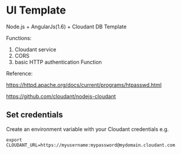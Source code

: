 # UI Template
 Node.js + AngularJs(1.6) + Cloudant DB Template

Functions:
1. Cloudant service
2. CORS
3. basic HTTP authentication Function



 Reference:

 https://httpd.apache.org/docs/current/programs/htpasswd.html

 https://github.com/cloudant/nodejs-cloudant

## Set credentials

Create an environment variable with your Cloudant credentials e.g.

```
export CLOUDANT_URL=https://myusername:mypassword@mydomain.cloudant.com
```